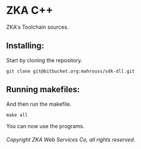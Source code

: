 # ZKA C++

ZKA's Toolchain sources.

## Installing:

Start by cloning the repository.

```
git clone git@bitbucket.org:mahrouss/sdk-dll.git
```

## Running makefiles:

And then run the makefile.

```
make all
```

You can now use the programs.

###### Copyright ZKA Web Services Co, all rights reserved.
